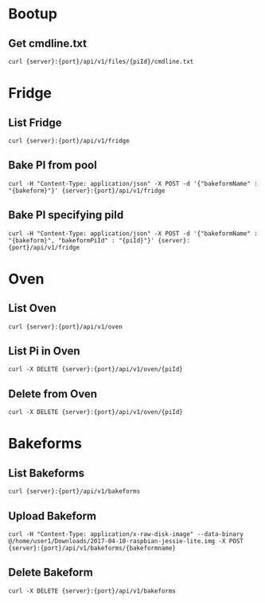 # Bootup
## Get cmdline.txt
```
curl {server}:{port}/api/v1/files/{piId}/cmdline.txt
```

# Fridge
## List Fridge
```
curl {server}:{port}/api/v1/fridge
```
## Bake PI from pool
```
curl -H "Content-Type: application/json" -X POST -d '{"bakeformName" : "{bakeform}"}' {server}:{port}/api/v1/fridge
```
## Bake PI specifying piId
```
curl -H "Content-Type: application/json" -X POST -d '{"bakeformName" : "{bakeform}", "bakeformPiId" : "{piId}"}' {server}:{port}/api/v1/fridge
```

# Oven
## List Oven
```
curl {server}:{port}/api/v1/oven
```
## List Pi in Oven
```
curl -X DELETE {server}:{port}/api/v1/oven/{piId}
```
## Delete from Oven
```
curl -X DELETE {server}:{port}/api/v1/oven/{piId}
```

# Bakeforms
## List Bakeforms
```
curl {server}:{port}/api/v1/bakeforms
```
## Upload Bakeform
```
curl -H "Content-Type: application/x-raw-disk-image" --data-binary @/home/user1/Downloads/2017-04-10-raspbian-jessie-lite.img -X POST {server}:{port}/api/v1/bakeforms/{bakeformname}
```
## Delete Bakeform
```
curl -X DELETE {server}:{port}/api/v1/bakeforms
```
